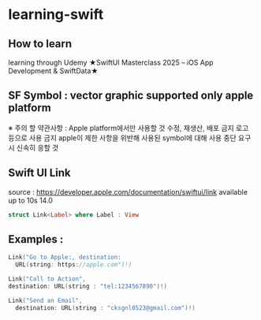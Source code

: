 # learning-swift

## How to learn
learning through Udemy
★SwiftUI Masterclass 2025 – iOS App Development & SwiftData★


## SF Symbol : vector graphic supported only apple platform

※ 주의 할 약관사항 : 
Apple platform에서만 사용할 것
수정, 재생산, 배포 금지
로고 등으로 사용 금지 
apple이 제한 사항을 위반해 사용된  symbol에 대해 사용 중단 요구시 신속히 응할 것


## Swift UI Link

source : https://developer.apple.com/documentation/swiftui/link
available up to 10s 14.0


```swift
struct Link<Label> where Label : View
```

## Examples : 
<!-- image -->
```swift
Link("Go to Apple:, destination:
  URL(string: https://apple.com")!)
```
<!-- image -->
```swift
Link("Call to Action",
destination: URL(string : "tel:1234567890")!)
```
<!-- image -->
```swift
Link("Send an Email",
  destination: URL(string : "cksgnl0523@gmail.com")!)
```

